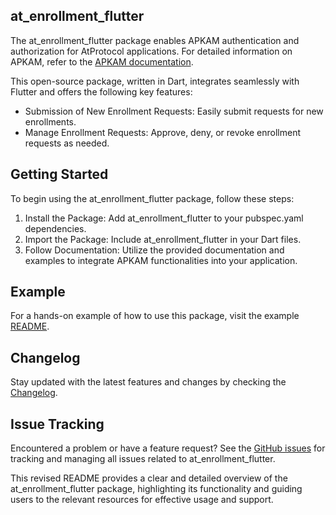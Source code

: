 ## at_enrollment_flutter

The at_enrollment_flutter package enables APKAM authentication and authorization for AtProtocol applications. For
detailed information on APKAM, refer to
the [APKAM documentation](https://docs.google.com/document/d/15DWFQvhIW_IPwHFtyx60Gw82pmiqQZSEly9AdJ9GNao/edit?usp=sharing).

This open-source package, written in Dart, integrates seamlessly with Flutter and offers the following key features:

- Submission of New Enrollment Requests: Easily submit requests for new enrollments.
- Manage Enrollment Requests: Approve, deny, or revoke enrollment requests as needed.

## Getting Started

To begin using the at_enrollment_flutter package, follow these steps:

1. Install the Package: Add at_enrollment_flutter to your pubspec.yaml dependencies.
2. Import the Package: Include at_enrollment_flutter in your Dart files.
3. Follow Documentation: Utilize the provided documentation and examples to integrate APKAM functionalities into your
   application.

## Example

For a hands-on example of how to use this package, visit the
example [README](https://github.com/atsign-foundation/at_widgets/blob/enrollment_screens/packages/at_enrollment_flutter/example/README.md).

## Changelog

Stay updated with the latest features and changes by checking the [Changelog](<link to pub dev change log>).

## Issue Tracking

Encountered a problem or have a feature request? See
the [GitHub issues](https://github.com/atsign-foundation/at_widgets/issues) for tracking and managing all issues related
to at_enrollment_flutter.

This revised README provides a clear and detailed overview of the at_enrollment_flutter package, highlighting its
functionality and guiding users to the relevant resources for effective usage and support.






